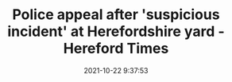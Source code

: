 ---
"title": "Police appeal after 'suspicious incident' at Herefordshire yard - Hereford Times"
"date": "2021-10-22 9:37:53"
"feed_name": "GOOGLENEWSINDUSTRIAL"
"feed_website": "https://news.google.com/search?q=industrial%2Bincident&hl=en-US&gl=US&ceid=US:en"
"feed_rss": "https://news.google.com/rss/search?q=industrial%2Bincident&hl=en-US&gl=US&ceid=US:en"
"link": "https://www.herefordtimes.com/news/19665846.police-appeal-suspicious-incident-herefordshire-yard/"
"source": "{'href': 'https://www.herefordtimes.com', 'title': 'Hereford Times'}"
"file": "_posts/2021-1-1-ae24d274a0dc6c7d9c404e6ba7dcbded64fdae7e.md"
"accident": "1"
"drilling": "0"
"represented_by": "0"
"dead": "0"
"injured": "0"
"arrested": "0"
"place": "unknown place"
"where": "unknown site"
"causes": "unknown"
"place_uri": "unknown place"
---